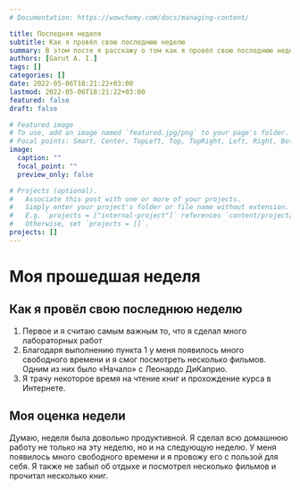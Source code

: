 ```yaml
---
# Documentation: https://wowchemy.com/docs/managing-content/

title: Последняя неделя
subtitle: Как я провёл свою последнюю неделю
summary: В этом посте я расскажу о том как я провёл свою последнюю неделю
authors: [Garut A. I.]
tags: []
categories: []
date: 2022-05-06T18:21:22+03:00
lastmod: 2022-05-06T18:21:22+03:00
featured: false
draft: false

# Featured image
# To use, add an image named `featured.jpg/png` to your page's folder.
# Focal points: Smart, Center, TopLeft, Top, TopRight, Left, Right, BottomLeft, Bottom, BottomRight.
image:
  caption: ""
  focal_point: ""
  preview_only: false

# Projects (optional).
#   Associate this post with one or more of your projects.
#   Simply enter your project's folder or file name without extension.
#   E.g. `projects = ["internal-project"]` references `content/project/deep-learning/index.md`.
#   Otherwise, set `projects = []`.
projects: []
---
```


# Моя прошедшая неделя

## Как я провёл свою последнюю неделю

1. Первое и я считаю самым важным то, что я сделал много лабораторных работ
2. Благодаря выполнению пункта 1 у меня появилось много свободного времени и я смог посмотреть несколько фильмов. Одним из них было «Начало» с Леонардо ДиКаприо.
3. Я трачу некоторое время на чтение книг и прохождение курса в Интернете.

## Моя оценка недели

Думаю, неделя была довольно продуктивной. Я сделал всю домашнюю работу не только на эту неделю, но и на следующую неделю. У меня появилось много свободного времени и я провожу его с пользой для себя. Я также не забыл об отдыхе и посмотрел несколько фильмов и прочитал несколько книг.

